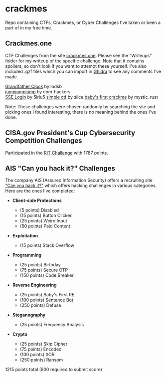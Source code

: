 # crackmes

Repo containing CTFs, Crackmes, or Cyber Challenges I've taken or been a part of in my free time.

## Crackmes.one

CTF Challenges from the site [crackmes.one](https://www.crackmes.one). Please see the "Writeups" folder for my writeup of the specific challenge. Note that it contains spoliers, so don't look if you want to attempt these yourself. I've also included .gzf files which you can import in [Ghidra](https://github.com/NationalSecurityAgency/ghidra) to see any comments I've made.

[Grandfather Clock](https://crackmes.one/crackme/60db74bb33c5d410b88430dc) by lodsb\
[jumpjumpjump](https://crackmes.one/crackme/5c1a939633c5d41e58e005d1) by cbm-hackers\
[SSE Login](https://crackmes.one/crackme/65a81968eef082e477ff5d10) by 5iriu5
[simple ctf](https://crackmes.one/crackme/66ee30341070323296555610) by slice
[baby's first crackme](https://crackmes.one/crackme/66736380e7b35c09bb266f92) by mystic_rust

Note: These challenges were chosen randomly by searching the site and picking ones I found interesting, there is no meaning behind the ones I've done.

## CISA.gov President's Cup Cybersecurity Competition Challenges

Participated in the [RIT Challenge](https://expo.cisa.gov/gb/game/65da662f1f3d4d408e1519bc96d0e2cb) with 1787 points.

## AIS "Can you hack it?" Challenges

The company AIS (Assured Information Security) offers a recruiting site ["Can you hack it?"](https://hack.ainfosec.com/) which offers hacking challenges in various categories. Here are the ones I've completed:

* **Client-side Protections**
   * (5 points) Disabled
   * (15 points) Button Clicker
   * (25 points) Weird Input
   * (50 points) Paid Content

* **Exploitation**
   * (15 points) Stack Overflow

* **Programming**
   * (25 points) Birthday
   * (75 points) Secure OTP
   * (150 points) Code Breaker

* **Reverse Engineering**
   * (25 points) Baby's First RE
   * (100 points) Sentence Bot
   * (250 points) Defuse

* **Steganography**
   * (25 points) Frequency Analysis

* **Crypto**
   * (25 points) Skip Cipher
   * (75 points) Encoded
   * (100 points) XOR
   * (250 points) Ransom


1215 points total (900 required to submit score)


